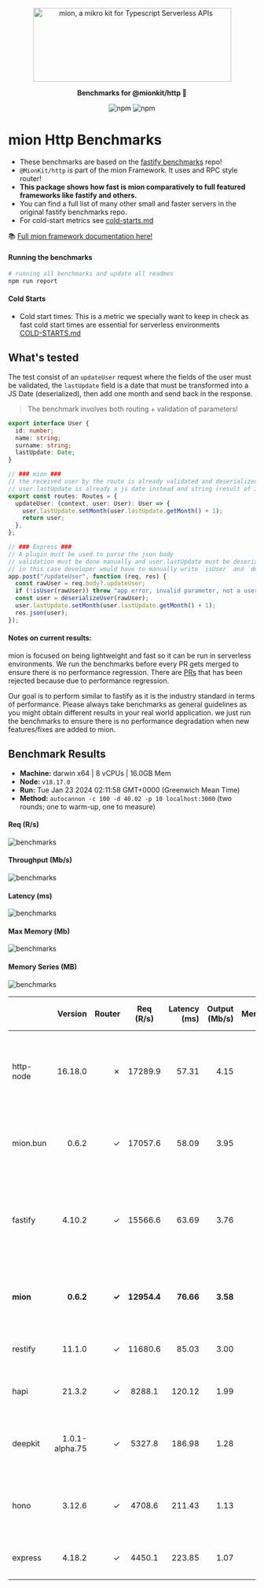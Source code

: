 <p align="center">
  <picture>
    <source media="(prefers-color-scheme: dark)" srcset="./assets/public/logo-dark.svg?raw=true">
    <source media="(prefers-color-scheme: light)" srcset="./assets/public/logo.svg?raw=true">
    <img alt='mion, a mikro kit for Typescript Serverless APIs' src='./assets/public/logo.svg?raw=true' width="403" height="150">
  </picture>
</p>

<p align="center">
  <strong>Benchmarks for  @mionkit/http 🚀</strong><br/>
</p>

<p align=center>
  <img src="https://img.shields.io/badge/code_style-prettier-ff69b4.svg?style=flat-square&maxAge=99999999" alt="npm"  style="max-width:100%;">
  <img src="https://img.shields.io/badge/license-MIT-97ca00.svg?style=flat-square&maxAge=99999999" alt="npm"  style="max-width:100%;">
</p>

# mion Http Benchmarks

- These benchmarks are based on the [fastify benchmarks](https://github.com/fastify/benchmarks) repo!
- `@MionKit/http` is part of the mion Framework. It uses and RPC style router!
- **This package shows how fast is mion comparatively to full featured frameworks like fastify and others.**
- You can find a full list of many other small and faster servers in the original fastify benchmarks repo.
- For cold-start metrics see [cold-starts.md](./COLD-STARTS.md)

📚 [Full mion framework documentation here!](https://github.com/MionKit/mion)

#### Running the benchmarks

```sh
# running all benchmarks and update all readmes
npm run report
```

#### Cold Starts

- Cold start times: This is a metric we specially want to keep in check as fast cold start times are essential for serverless environments  
  [COLD-STARTS.md](COLD-STARTS.md)

## What's tested

The test consist of an `updateUser` request where the fields of the user must be validated, the `lastUpdate` field is a date that must be transformed into a JS Date (deserialized), then add one month and send back in the response.

> The benchmark involves both routing + validation of parameters!

```ts
export interface User {
  id: number;
  name: string;
  surname: string;
  lastUpdate: Date;
}

// ### mion ###
// the received user by the route is already validated and deserialized
// user.lastUpdate is already a js date instead and string (result of JSON.parse)
export const routes: Routes = {
  updateUser: (context, user: User): User => {
    user.lastUpdate.setMonth(user.lastUpdate.getMonth() + 1);
    return user;
  },
};

// ### Express ###
// A plugin must be used to parse the json body
// validation must be done manually and user.lastUpdate must be deserialized manually into a date
// in this case developer would have to manually write `isUser` and `deserializeUser` functions. (check src code fo those functions)
app.post("/updateUser", function (req, res) {
  const rawUser = req.body?.updateUser;
  if (!isUser(rawUser)) throw "app error, invalid parameter, not a user";
  const user = deserializeUser(rawUser);
  user.lastUpdate.setMonth(user.lastUpdate.getMonth() + 1);
  res.json(user);
});
```

#### Notes on current results:

mion is focused on being lightweight and fast so it can be run in serverless environments. We run the benchmarks before every PR gets merged to ensure there is no performance regression. There are [PRs](https://github.com/MionKit/mion/pull/48) that has been rejected because due to performance regression.

Our goal is to perform similar to fastify as it is the industry standard in terms of performance. Please always take benchmarks as general guidelines as you might obtain different results in your real world application. we just run the benchmarks to ensure there is no performance degradation when new features/fixes are added to mion.

## Benchmark Results

* __Machine:__ darwin x64 | 8 vCPUs | 16.0GB Mem
* __Node:__ `v18.17.0`
* __Run:__ Tue Jan 23 2024 02:11:58 GMT+0000 (Greenwich Mean Time)
* __Method:__ `autocannon -c 100 -d 40.02 -p 10 localhost:3000` (two rounds; one to warm-up, one to measure)

#### Req (R/s) 

![benchmarks](assets/public/charts-servers/requests.png)



#### Throughput (Mb/s) 

![benchmarks](assets/public/charts-servers/throughput.png)



#### Latency (ms) 

![benchmarks](assets/public/charts-servers/latency.png)



#### Max Memory (Mb) 

![benchmarks](assets/public/charts-servers/maxMem.png)



#### Memory Series (MB) 

![benchmarks](assets/public/charts-servers/memSeries.png)



|           | Version        | Router | Req (R/s)   | Latency (ms) | Output (Mb/s) | Max Memory (Mb) | Max Cpu (%) | Validation | Description                                                                                 |
| :--       | --:            | --:    | :-:         | --:          | --:           | --:             | --:         | :-:        | :--                                                                                         |
| http-node | 16.18.0        | ✗      | 17289.9     | 57.31        | 4.15          | 86              | 120         | ✗          | bare node http server, should be the theoretical upper limit in node.js performance         |
| mion.bun  | 0.6.2          | ✓      | 17057.6     | 58.09        | 3.95          | 111             | 109         | ✓          | mion using bun, automatic validation and serialization                                      |
| fastify   | 4.10.2         | ✓      | 15566.6     | 63.69        | 3.76          | 96              | 118         | -          | Validation using schemas and ajv. schemas are generated manually or using third party tools |
| **mion**  | **0.6.2**      | **✓**  | **12954.4** | **76.66**    | **3.58**      | **151**         | **140**     | **✓**      | **Automatic validation and serialization out of the box**                                   |
| restify   | 11.1.0         | ✓      | 11680.6     | 85.03        | 3.00          | 125             | 118         | ✗          | manual validation or third party tools                                                      |
| hapi      | 21.3.2         | ✓      | 8288.1      | 120.12       | 1.99          | 106             | 130         | ✗          | validation using joi or third party tools                                                   |
| deepkit   | 1.0.1-alpha.75 | ✓      | 5327.8      | 186.98       | 1.28          | 302             | 138         | ✓          | Automatic validation and serialization out of the box                                       |
| hono      | 3.12.6         | ✓      | 4708.6      | 211.43       | 1.13          | 128             | 134         | ✗          | hono node server, manual validation or third party tools                                    |
| express   | 4.18.2         | ✓      | 4450.1      | 223.85       | 1.07          | 130             | 125         | ✗          | manual validation or third party tools                                                      |
